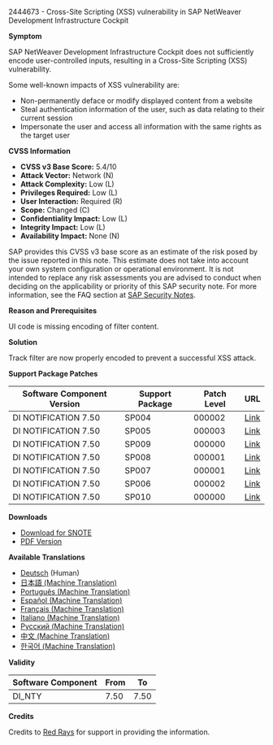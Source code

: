 2444673 - Cross-Site Scripting (XSS) vulnerability in SAP NetWeaver Development Infrastructure Cockpit

**Symptom**

SAP NetWeaver Development Infrastructure Cockpit does not sufficiently encode user-controlled inputs, resulting in a Cross-Site Scripting (XSS) vulnerability.

Some well-known impacts of XSS vulnerability are:

- Non-permanently deface or modify displayed content from a website
- Steal authentication information of the user, such as data relating to their current session
- Impersonate the user and access all information with the same rights as the target user

**CVSS Information**

- **CVSS v3 Base Score:** 5.4/10
- **Attack Vector:** Network (N)
- **Attack Complexity:** Low (L)
- **Privileges Required:** Low (L)
- **User Interaction:** Required (R)
- **Scope:** Changed (C)
- **Confidentiality Impact:** Low (L)
- **Integrity Impact:** Low (L)
- **Availability Impact:** None (N)

SAP provides this CVSS v3 base score as an estimate of the risk posed by the issue reported in this note. This estimate does not take into account your own system configuration or operational environment. It is not intended to replace any risk assessments you are advised to conduct when deciding on the applicability or priority of this SAP security note. For more information, see the FAQ section at [SAP Security Notes](https://support.sap.com/securitynotes).

**Reason and Prerequisites**

UI code is missing encoding of filter content.

**Solution**

Track filter are now properly encoded to prevent a successful XSS attack.

**Support Package Patches**

| Software Component Version | Support Package | Patch Level | URL |
|----------------------------|-----------------|-------------|-----|
| DI NOTIFICATION 7.50       | SP004           | 000002      | [Link](https://userapps.support.sap.com/sap/support/swdc/notes?cvnr=73554900100200001549&support_package=SP004&patch_level=000002) |
| DI NOTIFICATION 7.50       | SP005           | 000003      | [Link](https://userapps.support.sap.com/sap/support/swdc/notes?cvnr=73554900100200001549&support_package=SP005&patch_level=000003) |
| DI NOTIFICATION 7.50       | SP009           | 000000      | [Link](https://userapps.support.sap.com/sap/support/swdc/notes?cvnr=73554900100200001549&support_package=SP009&patch_level=000000) |
| DI NOTIFICATION 7.50       | SP008           | 000001      | [Link](https://userapps.support.sap.com/sap/support/swdc/notes?cvnr=73554900100200001549&support_package=SP008&patch_level=000001) |
| DI NOTIFICATION 7.50       | SP007           | 000001      | [Link](https://userapps.support.sap.com/sap/support/swdc/notes?cvnr=73554900100200001549&support_package=SP007&patch_level=000001) |
| DI NOTIFICATION 7.50       | SP006           | 000002      | [Link](https://userapps.support.sap.com/sap/support/swdc/notes?cvnr=73554900100200001549&support_package=SP006&patch_level=000002) |
| DI NOTIFICATION 7.50       | SP010           | 000000      | [Link](https://userapps.support.sap.com/sap/support/swdc/notes?cvnr=73554900100200001549&support_package=SP010&patch_level=000000) |

**Downloads**

- [Download for SNOTE](https://notesdownloads.sap.com/note/0040000019650782017)
- [PDF Version](https://userapps.support.sap.com/sap/support/sfm/notes/print/0002444673?language=en-US&token=A651E731BF7EACB0B2828D7E892E22AA)

**Available Translations**

- [Deutsch](https://me.sap.com/notes/0002444673/D) (Human)
- [日本語 (Machine Translation)](https://me.sap.com/notes/0002444673/J)
- [Português (Machine Translation)](https://me.sap.com/notes/0002444673/P)
- [Español (Machine Translation)](https://me.sap.com/notes/0002444673/S)
- [Français (Machine Translation)](https://me.sap.com/notes/0002444673/F)
- [Italiano (Machine Translation)](https://me.sap.com/notes/0002444673/I)
- [Русский (Machine Translation)](https://me.sap.com/notes/0002444673/R)
- [中文 (Machine Translation)](https://me.sap.com/notes/0002444673/1)
- [한국어 (Machine Translation)](https://me.sap.com/notes/0002444673/3)

**Validity**

| Software Component | From | To |
|--------------------|------|----|
| DI_NTY             | 7.50 | 7.50 |

**Credits**

Credits to [Red Rays](https://redrays.io) for support in providing the information.